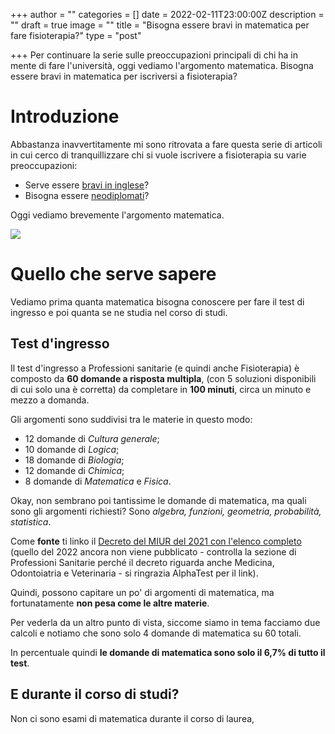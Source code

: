 +++
author = ""
categories = []
date = 2022-02-11T23:00:00Z
description = ""
draft = true
image = ""
title = "Bisogna essere bravi in matematica per fare fisioterapia?"
type = "post"

+++
Per continuare la serie sulle preoccupazioni principali di chi ha in mente di fare l'università, oggi vediamo l'argomento matematica. Bisogna essere bravi in matematica per iscriversi a fisioterapia?

# Introduzione

Abbastanza inavvertitamente mi sono ritrovata a fare questa serie di articoli in cui cerco di tranquillizzare chi si vuole iscrivere a fisioterapia su varie preoccupazioni:

* Serve essere [bravi in inglese](https://fisioterapisti.org/bisogna-essere-bravi-in-inglese-per-fare-fisioterapia/ "https://fisioterapisti.org/bisogna-essere-bravi-in-inglese-per-fare-fisioterapia/")?
* Bisogna essere [neodiplomati](https://fisioterapisti.org/iniziare-tardi-l-universita/ "https://fisioterapisti.org/iniziare-tardi-l-universita/")?

Oggi vediamo brevemente l'argomento matematica.

![](/images/jeswin-thomas-hecib2an4t4-unsplash.jpg)

# Quello che serve sapere

Vediamo prima quanta matematica bisogna conoscere per fare il test di ingresso e poi quanta se ne studia nel corso di studi.

## Test d'ingresso

Il test d'ingresso a Professioni sanitarie (e quindi anche Fisioterapia) è composto da **60 domande a risposta multipla**, (con 5 soluzioni disponibili di cui solo una è corretta) da completare in **100 minuti**, circa un minuto e mezzo a domanda.

Gli argomenti sono suddivisi tra le materie in questo modo:

* 12 domande di _Cultura generale_;
* 10 domande di _Logica_;
* 18 domande di _Biologia_;
* 12 domande di _Chimica_;
* 8 domande di _Matematica_ e _Fisica_.

Okay, non sembrano poi tantissime le domande di matematica, ma quali sono gli argomenti richiesti? Sono _algebra, funzioni, geometria, probabilità, statistica_.

Come **fonte** ti linko il [Decreto del MIUR del 2021 con l'elenco completo](http://www.alphatest.it/content/download/1450528/29085506 "Elenco Argomenti - Decreto MIUR 2021") (quello del 2022 ancora non viene pubblicato - controlla la sezione di Professioni Sanitarie perché il decreto riguarda anche Medicina, Odontoiatria e Veterinaria - si ringrazia AlphaTest per il link).

Quindi, possono capitare un po' di argomenti di matematica, ma fortunatamente **non pesa come le altre materie**.

Per vederla da un altro punto di vista, siccome siamo in tema facciamo due calcoli e notiamo che sono solo 4 domande di matematica su 60 totali.

In percentuale quindi **le domande di matematica sono solo il 6,7% di tutto il test**. 

## E durante il corso di studi?

Non ci sono esami di matematica durante il corso di laurea, 